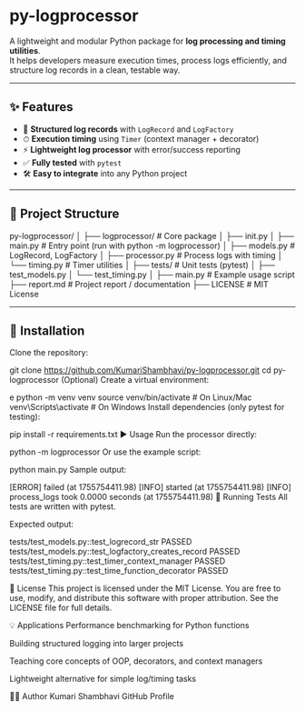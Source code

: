 # py-logprocessor

A lightweight and modular Python package for **log processing and timing utilities**.  
It helps developers measure execution times, process logs efficiently, and structure log records in a clean, testable way.

---

## ✨ Features

- 📜 **Structured log records** with `LogRecord` and `LogFactory`
- ⏱ **Execution timing** using `Timer` (context manager + decorator)
- ⚡ **Lightweight log processor** with error/success reporting
- ✅ **Fully tested** with `pytest`
- 🛠 **Easy to integrate** into any Python project

---

## 📂 Project Structure

py-logprocessor/
│
├── logprocessor/ # Core package
│ ├── init.py
│ ├── main.py # Entry point (run with python -m logprocessor)
│ ├── models.py # LogRecord, LogFactory
│ ├── processor.py # Process logs with timing
│ └── timing.py # Timer utilities
│
├── tests/ # Unit tests (pytest)
│ ├── test_models.py
│ └── test_timing.py
│
├── main.py # Example usage script
├── report.md # Project report / documentation
├── LICENSE # MIT License




---

## 🚀 Installation

Clone the repository:


git clone https://github.com/KumariShambhavi/py-logprocessor.git
cd py-logprocessor
(Optional) Create a virtual environment:

e
python -m venv venv
source venv/bin/activate   # On Linux/Mac
venv\Scripts\activate      # On Windows
Install dependencies (only pytest for testing):


pip install -r requirements.txt
▶️ Usage
Run the processor directly:


python -m logprocessor
Or use the example script:


python main.py
Sample output:


[ERROR] failed (at 1755754411.98)
[INFO] started (at 1755754411.98)
[INFO] process_logs took 0.0000 seconds (at 1755754411.98)
🧪 Running Tests
All tests are written with pytest.


Expected output:


tests/test_models.py::test_logrecord_str PASSED
tests/test_models.py::test_logfactory_creates_record PASSED
tests/test_timing.py::test_timer_context_manager PASSED
tests/test_timing.py::test_time_function_decorator PASSED


📜 License
This project is licensed under the MIT License.
You are free to use, modify, and distribute this software with proper attribution.
See the LICENSE file for full details.

💡 Applications
Performance benchmarking for Python functions

Building structured logging into larger projects

Teaching core concepts of OOP, decorators, and context managers

Lightweight alternative for simple log/timing tasks

👩‍💻 Author
Kumari Shambhavi
GitHub Profile
